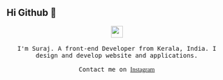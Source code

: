 ## Hi Github 👋


<p align="center">
  <img src="https://user-images.githubusercontent.com/5679180/79618120-0daffb80-80be-11ea-819e-d2b0fa904d07.gif" width="27px">
  <br><br>
  <samp>
      I'm Suraj. A front-end Developer from Kerala, India. I design and develop website and applications. 
     <br><br>Contact me on <a style="font-family: 'Grenze Gotisch'" href="https://www.instagram.com/suraj_sly/">Instagram</a> 
  </samp>
</p>
